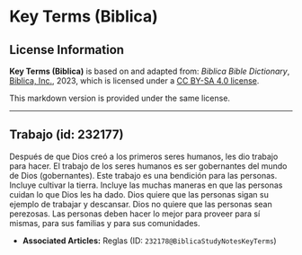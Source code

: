 # Key Terms (Biblica)

## License Information

**Key Terms (Biblica)** is based on and adapted from: _Biblica Bible Dictionary_, [Biblica, Inc.](https://www.biblica.com/), 2023, which is licensed under a [CC BY-SA 4.0 license](https://creativecommons.org/licenses/by-sa/4.0/legalcode.en).

This markdown version is provided under the same license.



--------------------------------

## Trabajo (id: 232177)

Después de que Dios creó a los primeros seres humanos, les dio trabajo para hacer. El trabajo de los seres humanos es ser gobernantes del mundo de Dios (gobernantes). Este trabajo es una bendición para las personas. Incluye cultivar la tierra. Incluye las muchas maneras en que las personas cuidan lo que Dios les ha dado. Dios quiere que las personas sigan su ejemplo de trabajar y descansar. Dios no quiere que las personas sean perezosas. Las personas deben hacer lo mejor para proveer para sí mismas, para sus familias y para sus comunidades.

* **Associated Articles:** Reglas (ID: `232178@BiblicaStudyNotesKeyTerms`)

